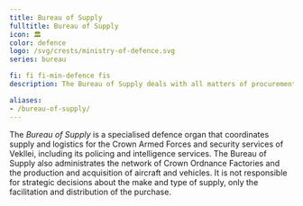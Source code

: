 ```yaml
---
title: Bureau of Supply
fulltitle: Bureau of Supply
icon: 🏛️
color: defence
logo: /svg/crests/ministry-of-defence.svg
series: bureau

fi: fi fi-min-defence fis
description: The Bureau of Supply deals with all matters of procurement and peacetime logistics for the Ministry of Defence.

aliases:
- /bureau-of-supply/
---
```

The *Bureau of Supply* is a specialised defence organ that coordinates supply and logistics for the Crown Armed Forces and security services of Vekllei, including its policing and intelligence services. The Bureau of Supply also administrates the network of Crown Ordnance Factories and the production and acquisition of aircraft and vehicles. It is not responsible for strategic decisions about the make and type of supply, only the facilitation and distribution of the purchase.